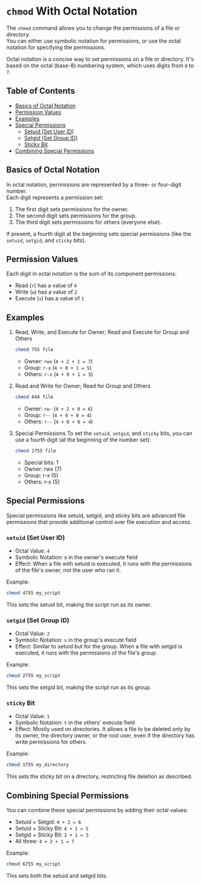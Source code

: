 # `chmod` With Octal Notation

The `chmod` command allows you to change the permissions of a file or directory.  
You can either use symbolic notation for permissions, or use the octal notation for
specifying the permissions.  

Octal notation is a concise way to set permissions on a file or directory.
It's based on the octal (base-8) numbering system, which uses digits from `0` to `7`.


## Table of Contents
* [Basics of Octal Notation](#basics-of-octal-notation) 
* [Permission Values](#permission-values) 
* [Examples](#examples) 
* [Special Permissions](#special-permissions) 
    * [Setuid (Set User ID)](#setuid-set-user-id) 
    * [Setgid (Set Group ID)](#setgid-set-group-id) 
    * [Sticky Bit](#sticky-bit) 
* [Combining Special Permissions](#combining-special-permissions) 


## Basics of Octal Notation

In octal notation, permissions are represented by a three- or four-digit number.  
Each digit represents a permission set:  

1. The first digit sets permissions for the owner.
2. The second digit sets permissions for the group.
3. The third digit sets permissions for others (everyone else).

If present, a fourth digit at the beginning sets special permissions (like the `setuid`,
`setgid`, and `sticky` bits).  

## Permission Values

Each digit in octal notation is the sum of its component permissions:

* Read (`r`) has a value of `4`  
* Write (`w`) has a value of `2`  
* Execute (`x`) has a value of `1`  

## Examples

1. Read, Write, and Execute for Owner; Read and Execute for Group and Others
   ```bash
   chmod 755 file
   ```

    * Owner: `rwx` (`4 + 2 + 1 = 7`)
    * Group: `r-x` (`4 + 0 + 1 = 5`)
    * Others: `r-x` (`4 + 0 + 1 = 5`)

2. Read and Write for Owner; Read for Group and Others
   ```bash
   chmod 644 file
   ```

    * Owner: `rw-` (`4 + 2 + 0 = 6`)
    * Group: `r--` (`4 + 0 + 0 = 4`)
    * Others: `r--` (`4 + 0 + 0 = 4`)

3. Special Permissions
   To set the `setuid`, `setgid`, and `sticky` bits, you can use a fourth digit (at the
   beginning of the number set):
   ```bash
   chmod 1755 file
   ```

    * Special bits: 1
    * Owner: rwx (7)
    * Group: r-x (5)
    * Others: r-x (5)


## Special Permissions
Special permissions like setuid, setgid, and sticky bits are advanced file permissions that provide additional control over file execution and access.


### `setuid` (Set User ID)

* Octal Value: `4`
* Symbolic Notation: s in the owner's execute field
* Effect: When a file with setuid is executed, it runs with the permissions of the 
  file's owner, not the user who ran it.


Example:
```bash
chmod 4755 my_script
```
This sets the setuid bit, making the script run as its owner.


### `setgid` (Set Group ID)

* Octal Value: `2`
* Symbolic Notation: `s` in the group's execute field
* Effect: Similar to setuid but for the group. When a file with setgid is executed, it runs with the permissions of the file's group.

Example:
```bash
chmod 2755 my_script
```
This sets the setgid bit, making the script run as its group.


### `sticky` Bit

* Octal Value: `1`
* Symbolic Notation: `t` in the others' execute field
* Effect: Mostly used on directories. It allows a file to be deleted only by its 
  owner, the directory owner, or the root user, even if the directory has write 
  permissions for others.  

Example:
```bash
chmod 1755 my_directory
```
This sets the sticky bit on a directory, restricting file deletion as described.


## Combining Special Permissions

You can combine these special permissions by adding their octal values:

* Setuid + Setgid: `4 + 2 = 6`
* Setuid + Sticky Bit: `4 + 1 = 5`
* Setgid + Sticky Bit: `2 + 1 = 3`
* All three: `4 + 2 + 1 = 7`

Example:
```bash
chmod 6755 my_script
```
This sets both the setuid and setgid bits.



